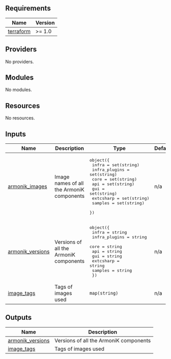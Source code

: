 <!-- BEGIN_TF_DOCS -->
## Requirements

| Name | Version |
|------|---------|
| <a name="requirement_terraform"></a> [terraform](#requirement\_terraform) | >= 1.0 |

## Providers

No providers.

## Modules

No modules.

## Resources

No resources.

## Inputs

| Name | Description | Type | Default | Required |
|------|-------------|------|---------|:--------:|
| <a name="input_armonik_images"></a> [armonik\_images](#input\_armonik\_images) | Image names of all the ArmoniK components | <pre>object({<br/>    infra         = set(string)<br/>    infra_plugins = set(string)<br/>    core          = set(string)<br/>    api           = set(string)<br/>    gui           = set(string)<br/>    extcsharp     = set(string)<br/>    samples       = set(string)<br/>  })</pre> | n/a | yes |
| <a name="input_armonik_versions"></a> [armonik\_versions](#input\_armonik\_versions) | Versions of all the ArmoniK components | <pre>object({<br/>    infra         = string<br/>    infra_plugins = string<br/>    core          = string<br/>    api           = string<br/>    gui           = string<br/>    extcsharp     = string<br/>    samples       = string<br/>  })</pre> | n/a | yes |
| <a name="input_image_tags"></a> [image\_tags](#input\_image\_tags) | Tags of images used | `map(string)` | n/a | yes |

## Outputs

| Name | Description |
|------|-------------|
| <a name="output_armonik_versions"></a> [armonik\_versions](#output\_armonik\_versions) | Versions of all the ArmoniK components |
| <a name="output_image_tags"></a> [image\_tags](#output\_image\_tags) | Tags of images used |
<!-- END_TF_DOCS -->
